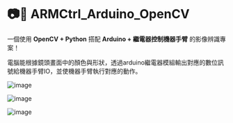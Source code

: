 # 📷🔌 ARMCtrl_Arduino_OpenCV

一個使用 **OpenCV + Python** 搭配 **Arduino + 繼電器控制機器手臂** 的影像辨識專案！  

電腦能根據鏡頭畫面中的顏色與形狀，透過arduino繼電器模組輸出對應的數位訊號給機器手臂IO，並使機器手臂執行對應的動作。

![image](https://github.com/DAL-Ray/ARMCtrl_Arduino_OpenCV/blob/main/img/%E7%B3%BB%E7%B5%B1%E9%81%8B%E4%BD%9C%E5%9C%96.png)

![image](https://github.com/DAL-Ray/ARMCtrl_Arduino_OpenCV/blob/main/img/Arduino%E6%8E%A5%E7%B7%9A%E5%9C%96.png)

![image](../img/Arduino接線圖.png)
